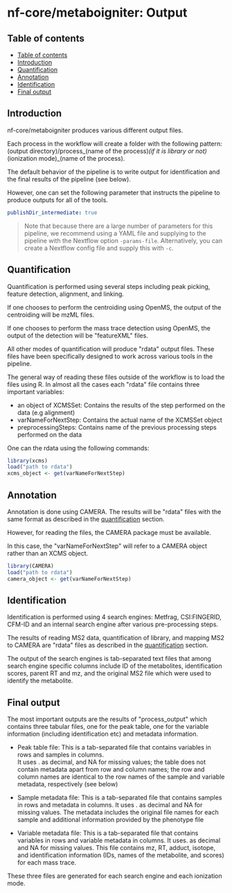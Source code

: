 # nf-core/metaboigniter: Output

## Table of contents

* [Table of contents](#table-of-contents)
* [Introduction](#introduction)
* [Quantification](#quantification)
* [Annotation](#annotation)
* [Identification](#identification)
* [Final output](#final-output)

## Introduction

nf-core/metaboigniter produces various different output files.

Each process in the workflow will create a folder with the following pattern:
(output directory)/process_(name of the process)_(if it is library or not)_(ionization mode)_(name of the process).

The default behavior of the pipeline is to write output for identification and the final results of the pipeline (see below).

However, one can set the following parameter that instructs the pipeline to produce outputs for all of the tools.

```yaml
publishDir_intermediate: true
```

> Note that because there are a large number of parameters for this pipeline, we recommend using a YAML file and supplying to the pipeline with the Nextflow option `-params-file`.
> Alternatively, you can create a Nextflow config file and supply this with `-c`.

## Quantification

Quantification is performed using several steps including peak picking, feature detection, alignment, and linking.

If one chooses to perform the centroiding using OpenMS, the output of the centroiding will be mzML files.

If one chooses to perform the mass trace detection using OpenMS, the output of the detection will be "featureXML" files.

All other modes of quantification will produce "rdata" output files. These files have been specifically designed to work across various tools in the pipeline.

The general way of reading these files outside of the workflow is to load the files using R. In almost all the cases each "rdata" file contains three important variables:

* an object of XCMSSet: Contains the results of the step performed on the data (e.g alignment)
* varNameForNextStep: Contains the actual name of the XCMSSet object
* preprocessingSteps: Contains name of the previous processing steps performed on the data

One can the rdata using the following commands:

```r
library(xcms)
load("path to rdata")
xcms_object <- get(varNameForNextStep)
```

## Annotation

Annotation is done using CAMERA. The results will be "rdata" files with the same format as described in the [quantification](#quantification) section.

However, for reading the files, the CAMERA package must be available.

In this case, the "varNameForNextStep" will refer to a CAMERA object rather than an XCMS object.

```r
library(CAMERA)
load("path to rdata")
camera_object <- get(varNameForNextStep)
```

## Identification

Identification is performed using 4 search engines: Metfrag, CSI:FINGERID, CFM-ID and an internal search engine after various pre-processing steps.

The results of reading MS2 data, quantification of library, and mapping MS2 to CAMERA are "rdata" files as described in the [quantification](#quantification) section.

The output of the search engines is tab-separated text files that among search engine specific columns include ID of the metabolites, identification scores, parent RT and mz, and the original MS2 file which were used to identify the metabolite.

## Final output

The most important outputs are the results of "process_output" which contains three tabular files, one for the peak table, one for the variable information (including identification etc) and metadata information.

* Peak table file: This is a tab-separated file that contains variables in rows and samples in columns.  
It uses . as decimal, and NA for missing values; the table does not contain metadata apart from row and column names; the row and column names are identical to the row names of the sample and variable metadata, respectively (see below)

* Sample metadata file: This is a tab-separated file that contains samples in rows and metadata in columns. It uses . as decimal and NA for missing values. The metadata includes the original file names for each sample and additional information provided by the phenotype file

* Variable metadata file: This is a tab-separated file that contains variables in rows and variable metadata in columns. It uses. as decimal and NA for missing values. This file contains mz, RT, adduct, isotope, and identification information (IDs, names of the metabolite, and scores) for each mass trace.

These three files are generated for each search engine and each ionization mode.
